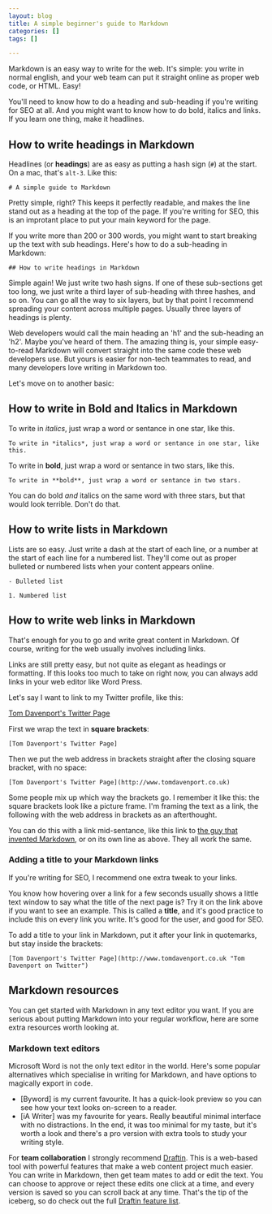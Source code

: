 ```yaml
---
layout: blog
title: A simple beginner's guide to Markdown
categories: []
tags: []

---
```


Markdown is an easy way to write for the web. It's simple: you write in normal english, and your web team can put it straight online as proper web code, or HTML. Easy!

You'll need to know how to do a heading and sub-heading if you're writing for SEO at all. And you might want to know how to do bold, italics and links. If you learn one thing, make it headlines.

## How to write headings in Markdown

Headlines (or **headings**) are as easy as putting a hash sign (`#`) at the start. On a mac, that's `alt-3`. Like this:

`# A simple guide to Markdown`

Pretty simple, right? This keeps it perfectly readable, and makes the line stand out as a heading at the top of the page. If you're writing for SEO, this is an improtant place to put your main keyword for the page.

If you write more than 200 or 300 words, you might want to start breaking up the text with sub headings. Here's how to do a sub-heading in Markdown:

`## How to write headings in Markdown`

Simple again! We just write two hash signs. If one of these sub-sections get too long, we just write a third layer of sub-heading with three hashes, and so on. You can go all the way to six layers, but by that point I recommend spreading your content across multiple pages. Usually three layers of headings is plenty.

Web developers would call the main heading an 'h1' and the sub-heading an 'h2'.  Maybe you've heard of them. The amazing thing is, your simple easy-to-read Markdown will convert straight into the same code these web developers use. But yours is easier for non-tech teammates to read, and many developers love writing in Markdown too. 

Let's move on to another basic:

## How to write in Bold and Italics in Markdown

To write in *italics*, just wrap a word or sentance in one star, like this.

`To write in *italics*, just wrap a word or sentance in one star, like this.`

To write in **bold**, just wrap a word or sentance in two stars, like this.

`To write in **bold**, just wrap a word or sentance in two stars.`

You can do bold *and* italics on the same word with three stars, but that would look terrible. Don't do that.

## How to write lists in Markdown

Lists are so easy. Just write a dash at the start of each line, or a number at the start of each line for a numbered list. They'll come out as proper bulleted or numbered lists when your content appears online.

`- Bulleted list`

`1. Numbered list`


## How to write web links in Markdown
That's enough for you to go and write great content in Markdown. Of course, writing for the web usually involves including links.

Links are still pretty easy, but not quite as elegant as headings or formatting. If this looks too much to take on right now, you can always add links in your web editor like Word Press. 

Let's say I want to link to my Twitter profile, like this:

[Tom Davenport's Twitter Page](http://www.tomdavenport.co.uk "Tom Davenport on Twitter")

First we wrap the text in **square brackets**:

`[Tom Davenport's Twitter Page]`

Then we put the web address in brackets straight after the closing square bracket, with no space:

`[Tom Davenport's Twitter Page](http://www.tomdavenport.co.uk)`

Some people mix up which way the brackets go. I remember it like this: the square brackets look like a picture frame. I'm framing the text as a link, the following with the web address in brackets as an afterthought.

You can do this with a link mid-sentance, like this link to [the guy that invented Markdown](http://daringfireball.net/projects/markdown/ "About Markdown"), or on its own line as above. They all work the same.

### Adding a title to your Markdown links
If you're writing for SEO, I recommend one extra tweak to your links.

You know how hovering over a link for a few seconds usually shows a little text window to say what the title of the next page is? Try it on the link above if you want to see an example. This is called a **title**, and it's good practice to include this on every link you write. It's good for the user, and good for SEO.

To add a title to your link in Markdown, put it after your link in quotemarks, but stay inside the brackets:

`[Tom Davenport's Twitter Page](http://www.tomdavenport.co.uk "Tom Davenport on Twitter")`

## Markdown resources
You can get started with Markdown in any text editor you want. If you are serious about putting Markdown into your regular workflow, here are some extra resources worth looking at.

### Markdown text editors

Microsoft Word is not the only text editor in the world. Here's some popular alternatives which specialise in writing for Markdown, and have options to magically export in code.

- [Byword] is my current favourite. It has a quick-look preview so you can see how your text looks on-screen to a reader.
- [iA Writer] was my favourite for years. Really beautiful minimal interface with no distractions. In the end, it was too minimal for my taste, but it's worth a look and there's a pro version with extra tools to study your writing style.

For **team collaboration** I strongly recommend [Draftin](https://draftin.com "Draftin"). This is a web-based tool with powerful features that make a web content project much easier. You can write in Markdown, then get team mates to add or edit the text. You can choose to approve or reject these edits one click at a time, and every version is saved so you can scroll back at any time. That's the tip of the iceberg, so do check out the full [Draftin feature list](http://docs.withdraft.com/#hemingway-mode "Draftin Features").